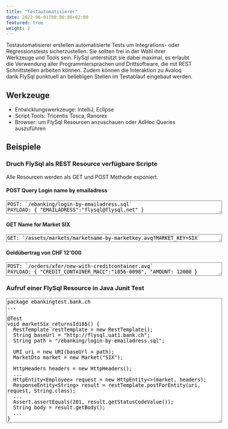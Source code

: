 ```yaml
---
title: "Testautomatisierer"
date: 2022-06-01T00:00:00+02:00
featured: true
weight: 2
---
```


Testautomatisierer erstellen automatisierte Tests um Integrations- oder Regressionstests sicherzustellen. Sie sollten frei in der Wahl ihrer Werkzeuge und Tools sein. FlySql unterstützt sie dabei maximal, es erlaubt die Verwendung aller Programmiersprachen und Drittsoftware, die mit REST Schnittstellen arbeiten können. Zudem können die Interaktion zu Avaloq dank FlySql punktuell an beliebigen Stellen im Testablauf eingebaut werden.

## Werkzeuge
- Entwicklungswerkzeuge: IntelliJ, Eclipse
- Script Tools: Tricentis Tosca, Ranorex
- Browser: um FlySql Resourcen anzuschauen oder AdHoc Queries auszuführen

## Beispiele
### Druch FlySql als REST Resource verfügbare Scripte
Alle Resourcen werden als GET und POST Methode exponiert. 
#### POST Query Login name by emailadress  
<textarea class="textarea-code-snippet mb-2" rows="2" cols="70" id="post1" >
POST: `/ebanking/login-by-emailadress.sql`
PAYLOAD: { "EMAILADRESS":"flysql@flysql.net" }
</textarea>  
#### GET Name for Market SIX
<textarea class="textarea-code-snippet mb-2" rows="1" cols="70" id="post1" >
GET: `/assets/markets/marketname-by-marketkey.avq?MARKET_KEY=SIX`
</textarea> 
#### Geldübertrag von CHF 12'000
<textarea class="textarea-code-snippet mb-2" rows="2" cols="70" id="post1" >
POST: `/orders/xfer/new-with-creditcontainer.avq`
PAYLOAD: { "CREDIT_CONTAINER_MACC":"1856-0098", "AMOUNT: 12000 }
</textarea>

### Aufruf einer FlySql Resource in Java Junit Test
<textarea class="textarea-code-snippet" rows="22" cols="70" >
package ebankingtest.bank.ch
...

@Test
void marketSix_returnsId185() {
  RestTemplate restTemplate = new RestTemplate();
  String baseUrl = "http://flysql.uat1.bank.ch";
  String path = "/ebanking/login-by-emailadress.sql";

  URI uri = new URI(baseUrl + path);
  MarketDto market = new Market("SIX");

  HttpHeaders headers = new HttpHeaders();
  ...
  HttpEntity<Employee> request = new HttpEntity<>(market, headers);
  ResponseEntity<String> result = restTemplate.postForEntity(uri, request, String.class);
  ...
  Assert.assertEquals(201, result.getStatusCodeValue());
  String body = result.getBody();
  ...
}

</textarea>
